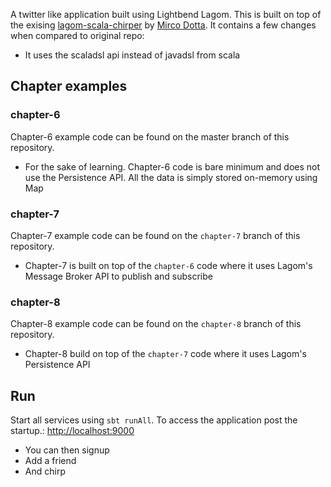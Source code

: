 A twitter like application built using Lightbend Lagom. 
This is built on top of the exising [lagom-scala-chirper](https://github.com/dotta/activator-lagom-scala-chirper) by [Mirco Dotta](https://twitter.com/mircodotta). It contains a few changes when compared to original repo:
* It uses the scaladsl api instead of javadsl from scala

## Chapter examples

### chapter-6
Chapter-6 example code can be found on the master branch of this repository.

* For the sake of learning. Chapter-6 code is bare minimum and does not use the Persistence API. All the data is simply stored on-memory using Map 

### chapter-7
Chapter-7 example code can be found on the `chapter-7` branch of this repository.

* Chapter-7 is built on top of the `chapter-6` code where it uses Lagom's Message Broker API to publish and subscribe


### chapter-8
Chapter-8 example code can be found on the `chapter-8` branch of this repository.

* Chapter-8 build on top of the `chapter-7` code where it uses Lagom's Persistence API

## Run

Start all services using `sbt runAll`. To access the application post the startup.: [http://localhost:9000](http://localhost:9000)
* You can then signup 
* Add a friend
* And chirp
